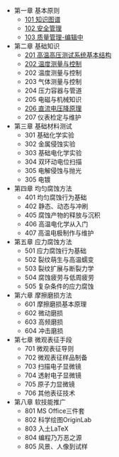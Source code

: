 <!-- docs/_sidebar.md -->
* 第一章 基本原则
  * [101 知识图谱](ch1/101知识图谱.md)
  * [102 安全管理](ch1/102安全管理.md)
  * [103 质量管理-编辑中](ch1/103质量管理.md)
* 第二章 基础知识
  * [201 高温高压测试系统基本结构](ch2/201高温高压测试系统基本结构.md)
  * [202 温度测量与控制](ch2/202温度测量与控制系统.md)
  * 202 温度测量与控制
  * 203 气体测量与控制
  * 204 压力容器与管道
  * 205 电磁与机械知识
  * [206 直流电压降原理](ch2/206直流电压降原理.md)
  * 207 仪表检定与维护
* 第三章 基础材料测试
  * 301 基础化学实验
  * 302 金属侵蚀实验
  * 303 基础电化学实验
  * 304 双环动电位扫描
  * 305 电解侵蚀与抛光
  * 305 电镀
* 第四章 均匀腐蚀方法
  * 401 均匀腐蚀行为基础
  * 402 静态、动态与冲刷
  * 405 腐蚀产物的释放与沉积
  * 406 高温电化学从入门
  * 407 高温电极制作与维护
* 第五章 应力腐蚀方法
  * 501 应力腐蚀行为基础
  * 502 裂纹萌生与高温蠕变
  * 503 裂纹扩展与断裂力学
  * 504 腐蚀疲劳与低周疲劳
  * 505 复杂条件的应力腐蚀
* 第六章 摩擦磨损方法
  * 601 摩擦磨损基本原理
  * 602 微动磨损
  * 603 高频磨损
  * 604 冲击磨损
* 第七章 微观表征手段
  * 701 微观表征导则
  * 702 微观表征样品制备
  * 703 扫描电子显微镜
  * 704 透射电子显微镜
  * 705 原子力显微镜
  * 706 其他表征技术
* 第八章 软技能推广
  * 801 MS Office三件套
  * 802 科学绘图OriginLab
  * 803 入土LaTeX
  * 804 编程乃万恶之源
  * 805 风景、人像到试样